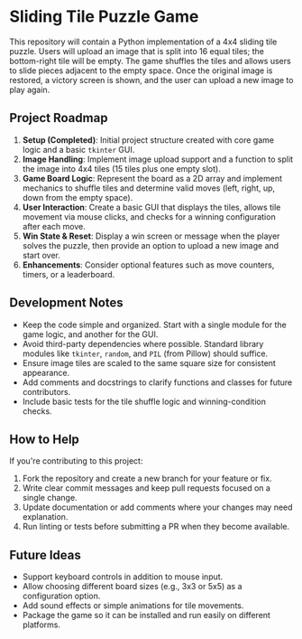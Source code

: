 # Sliding Tile Puzzle Game

This repository will contain a Python implementation of a 4x4 sliding tile puzzle. Users will upload an image that is split into 16 equal tiles; the bottom-right tile will be empty. The game shuffles the tiles and allows users to slide pieces adjacent to the empty space. Once the original image is restored, a victory screen is shown, and the user can upload a new image to play again.

## Project Roadmap

1. **Setup (Completed)**: Initial project structure created with core game logic and a basic `tkinter` GUI.
2. **Image Handling**: Implement image upload support and a function to split the image into 4x4 tiles (15 tiles plus one empty slot).
3. **Game Board Logic**: Represent the board as a 2D array and implement mechanics to shuffle tiles and determine valid moves (left, right, up, down from the empty space).
4. **User Interaction**: Create a basic GUI that displays the tiles, allows tile movement via mouse clicks, and checks for a winning configuration after each move.
5. **Win State & Reset**: Display a win screen or message when the player solves the puzzle, then provide an option to upload a new image and start over.
6. **Enhancements**: Consider optional features such as move counters, timers, or a leaderboard.

## Development Notes

- Keep the code simple and organized. Start with a single module for the game logic, and another for the GUI.
- Avoid third-party dependencies where possible. Standard library modules like `tkinter`, `random`, and `PIL` (from Pillow) should suffice.
- Ensure image tiles are scaled to the same square size for consistent appearance.
- Add comments and docstrings to clarify functions and classes for future contributors.
- Include basic tests for the tile shuffle logic and winning-condition checks.

## How to Help

If you're contributing to this project:

1. Fork the repository and create a new branch for your feature or fix.
2. Write clear commit messages and keep pull requests focused on a single change.
3. Update documentation or add comments where your changes may need explanation.
4. Run linting or tests before submitting a PR when they become available.

## Future Ideas

- Support keyboard controls in addition to mouse input.
- Allow choosing different board sizes (e.g., 3x3 or 5x5) as a configuration option.
- Add sound effects or simple animations for tile movements.
- Package the game so it can be installed and run easily on different platforms.

